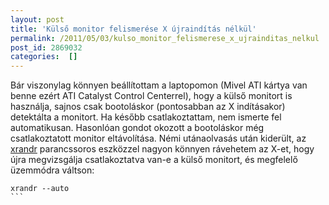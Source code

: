 ```yaml
---
layout: post
title: 'Külső monitor felismerése X újraindítás nélkül'
permalink: /2011/05/03/kulso_monitor_felismerese_x_ujrainditas_nelkul
post_id: 2869032
categories:  []
---
```


Bár viszonylag könnyen beállítottam a laptopomon (Mivel ATI kártya van benne ezért ATI Catalyst Control Centerrel), hogy a külső monitort is használja, sajnos csak bootoláskor (pontosabban az X indításakor) detektálta a monitort. Ha később csatlakoztattam, nem ismerte fel automatikusan. Hasonlóan gondot okozott a bootoláskor még csatlakoztatott monitor eltávolítása. 
Némi utánaolvasás után kiderült, az 
[xrandr](http://www.x.org/wiki/Projects/XRandR) parancssoros eszközzel nagyon könnyen rávehetem az X-et, hogy újra megvizsgálja csatlakoztatva van-e a külső monitort, és megfelelő üzemmódra váltson: 
```
xrandr --auto
``` 